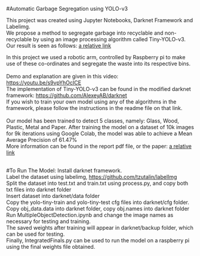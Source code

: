 #Automatic Garbage Segregation using YOLO-v3

This project was created using Jupyter Notebooks, Darknet Framework and Labelimg.<br>
We propose a method to segregate garbage into recyclable and non-recyclable by using an image processing algorithm called Tiny-YOLO-v3. <br>
Our result is seen as follows: [a relative link](final_result.png)<br>

In this project we used a robotic arm, controlled by Raspberry pi to make use of these co-ordinates and segregate the waste into its respective bins. <br><br>
Demo and explanation are given in this video: https://youtu.be/s9vpYhOcICE<br>
The implementation of Tiny-YOLO-v3 can be found in the modified darknet framework:
https://github.com/AlexeyAB/darknet 
<br>
If you wish to train your own model using any of the algorithms in the framework, please follow the instructions in the readme file on that link.<br><br>
Our model has been trained to detect 5 classes, namely: Glass, Wood, Plastic, Metal and Paper. After training the model on a dataset of 10k images for 9k iterations using Google Colab, the model was able to achieve a Mean Average Precision of 61.47% <br>
More information can be found in the report pdf file, or the paper: [a relative link](Segregation.pdf) 
<br><br>

#To Run The Model: 
Install darknet framework. <br>
Label the dataset using labelimg, https://github.com/tzutalin/labelImg <br>
Split the dataset into test.txt and train.txt using process.py, and copy both txt files into darknet folder<br>
Insert dataset into darknet/data folder <br>
Copy the yolo-tiny-train and yolo-tiny-test cfg files into darknet/cfg folder. <br>
Copy obj_data.data into darknet folder, copy obj.names into darknet folder <br>
Run MultipleObjectDetection.ipynb and change the image names as necessary for testing and training. <br>
The saved weights after training will appear in darknet/backup folder, which can be used for testing. <br>
Finally, IntegratedFinals.py can be used to run the model on a raspberry pi using the final weights file obtained. <br>
